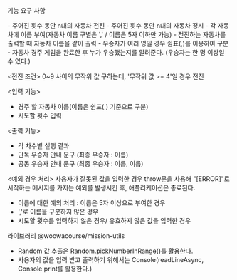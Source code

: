 기능 요구 사항

<base 기능>
- 주어진 횟수 동안 n대의 자동차 전진
- 주어진 횟수 동안 n대의 자동차 정지
- 각 자동차에 이름 부여(자동차 이름 구별은 ',' / 이름은 5자 이하만 가능)
- 전진하는 자동차를 출력할 때 자동차 이름을 같이 출력
- 우승자가 여러 명일 경우 쉼표(,)를 이용하여 구분
- 자동차 경주 게임을 완료한 후 누가 우승했는지를 알려준다. (우승자는 한 명 이상일 수 있다.)

<전진 조건>
0~9 사이의 무작위 값 구하는데, '무작위 값 >= 4'일 경우 전진

<입력 기능>
- 경주 할 자동차 이름(이름은 쉼표(,) 기준으로 구분)
- 시도할 횟수 입력

<출력 기능>
- 각 차수별 실행 결과
- 단독 우승자 안내 문구 (최종 우승자 : 이름)
- 공동 우승자 안내 문구 (최종 우승자 : 이름, 이름)

<예외 경우 처리>
사용자가 잘못된 값을 입력한 경우 throw문을 사용해 "[ERROR]"로 시작하는 메시지를 가지는 예외를 발생시킨 후, 애플리케이션은 종료된다.
- 이름에 대한 예외 처리 : 이름은 5자 이상으로 부여한 경우
- ','로 이름을 구분하지 않은 경우
- 시도할 횟수를 입력하지 않은 경우/ 유효하지 않은 값을 입력한 경우

라이브러리
@woowacourse/mission-utils
- Random 값 추출은 Random.pickNumberInRange()를 활용한다.
- 사용자의 값을 입력 받고 출력하기 위해서는 Console(readLineAsync, Console.print를 활용한다.)
